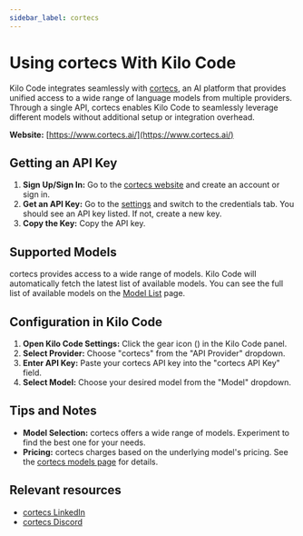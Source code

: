 ```yaml
---
sidebar_label: cortecs
---
```


# Using cortecs With Kilo Code

Kilo Code integrates seamlessly with [cortecs](https://www.cortecs.ai/), an AI platform that provides unified access to a wide range of language models from multiple providers. Through a single API, cortecs enables Kilo Code to seamlessly leverage different models without additional setup or integration overhead.

**Website:** [https://www.cortecs.ai/](https://www.cortecs.ai/)

## Getting an API Key
1.  **Sign Up/Sign In:** Go to the [cortecs website](https://www.cortecs.ai/) and create an account or sign in.
2.  **Get an API Key:** Go to the [settings](https://cortecs.ai/userArea/userProfile) and switch to the credentials tab. You should see an API key listed. If not, create a new key.
3.  **Copy the Key:** Copy the API key.

## Supported Models

cortecs provides access to a wide range of models. Kilo Code will automatically fetch the latest list of available models. You can see the full list of available models on the [Model List](https://cortecs.ai/models) page.

## Configuration in Kilo Code

1.  **Open Kilo Code Settings:** Click the gear icon (<Codicon name="gear" />) in the Kilo Code panel.
2.  **Select Provider:** Choose "cortecs" from the "API Provider" dropdown.
3.  **Enter API Key:** Paste your cortecs API key into the "cortecs API Key" field.
4.  **Select Model:** Choose your desired model from the "Model" dropdown.

## Tips and Notes

* **Model Selection:** cortecs offers a wide range of models. Experiment to find the best one for your needs.
* **Pricing:** cortecs charges based on the underlying model's pricing. See the [cortecs models page](https://cortecs.ai/models) for details.

## Relevant resources

* [cortecs LinkedIn](https://www.linkedin.com/company/cortecs-ai)
* [cortecs Discord](https://discord.com/invite/bPFEFcWBhp)
